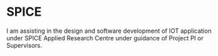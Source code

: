 # SPICE
I am assisting in the design and software development of IOT application under SPICE Applied Research Centre under guidance of Project PI or Supervisors.
